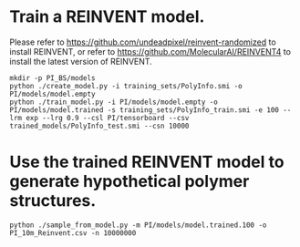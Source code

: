 # Train a REINVENT model.
Please refer to https://github.com/undeadpixel/reinvent-randomized to install REINVENT, or refer to https://github.com/MolecularAI/REINVENT4 to install the latest version of REINVENT.

```
mkdir -p PI_BS/models
python ./create_model.py -i training_sets/PolyInfo.smi -o PI/models/model.empty
python ./train_model.py -i PI/models/model.empty -o PI/models/model.trained -s training_sets/PolyInfo_train.smi -e 100 --lrm exp --lrg 0.9 --csl PI/tensorboard --csv trained_models/PolyInfo_test.smi --csn 10000
```

# Use the trained REINVENT model to generate hypothetical polymer structures.
```
python ./sample_from_model.py -m PI/models/model.trained.100 -o PI_10m_Reinvent.csv -n 10000000
```
